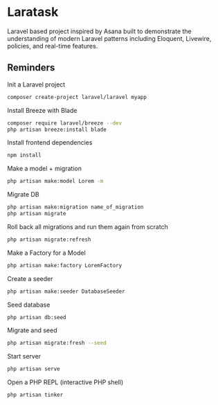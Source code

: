 # Laratask
Laravel based project inspired by Asana built to demonstrate the understanding of modern Laravel patterns including Eloquent, Livewire, policies, and real-time features.

## Reminders
Init a Laravel project
```bash
composer create-project laravel/laravel myapp
```

Install Breeze with Blade
```bash
composer require laravel/breeze --dev
php artisan breeze:install blade
```

Install frontend dependencies
```bash
npm install
```

Make a model + migration
```bash
php artisan make:model Lorem -m
```

Migrate DB
```bash
php artisan make:migration name_of_migration
php artisan migrate
```

Roll back all migrations and run them again from scratch
```bash
php artisan migrate:refresh
```

Make a Factory for a Model
```bash
php artisan make:factory LoremFactory
```

Create a seeder
```bash
php artisan make:seeder DatabaseSeeder
```

Seed database
```bash
php artisan db:seed
```

Migrate and seed
```bash
php artisan migrate:fresh --seed
```

Start server
```bash
php artisan serve
```

Open a PHP REPL (interactive PHP shell)
```bash
php artisan tinker
```